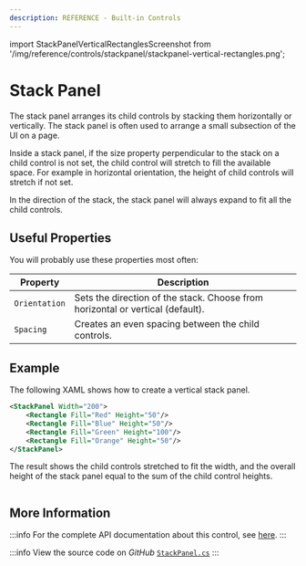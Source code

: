 ```yaml
---
description: REFERENCE - Built-in Controls
---
```


import StackPanelVerticalRectanglesScreenshot from '/img/reference/controls/stackpanel/stackpanel-vertical-rectangles.png';

# Stack Panel

The stack panel arranges its child controls by stacking them horizontally or vertically. The stack panel is often used to arrange a small subsection of the UI on a page.

Inside a stack panel, if the size property perpendicular to the stack on a child control is not set, the child control will stretch to fill the available space. For example in horizontal orientation, the height of child controls will stretch if not set.

In the direction of the stack, the stack panel will always expand to fit all the child controls.

## Useful Properties

You will probably use these properties most often:

| Property      | Description                                                                    |
| ------------- | ------------------------------------------------------------------------------ |
| `Orientation` | Sets the direction of the stack. Choose from horizontal or vertical (default). |
| `Spacing`     | Creates an even spacing between the child controls.                            |

## Example

The following XAML shows how to create a vertical stack panel.

```xml
<StackPanel Width="200">
    <Rectangle Fill="Red" Height="50"/>
    <Rectangle Fill="Blue" Height="50"/>
    <Rectangle Fill="Green" Height="100"/>
    <Rectangle Fill="Orange" Height="50"/>
</StackPanel>
```

The result shows the child controls stretched to fit the width, and the overall height of the stack panel equal to the sum of the child control heights.

<img src={StackPanelVerticalRectanglesScreenshot} alt="" />

## More Information

:::info
For the complete API documentation about this control, see [here](http://reference.avaloniaui.net/api/Avalonia.Controls/StackPanel/).
:::

:::info
View the source code on _GitHub_ [`StackPanel.cs`](https://github.com/AvaloniaUI/Avalonia/blob/master/src/Avalonia.Controls/StackPanel.cs)
:::
